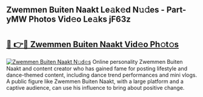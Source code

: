 ## Zwemmen Buiten Naakt Le𝚊k𝚎d N𝚞𝚍es - Part-yMW Photos Vid𝚎o Le𝚊ks jF63z

# <h2><a href="http://fb4xdce.evod.top/?m=Zwemmen+Buiten+Naakt">🔗 👉🔴 Zwemmen Buiten Naakt Vid𝚎o Ph𝚘t𝚘s</a></h2>

[![Zwemmen Buiten Naakt N𝚞d𝚎s](https://i.imgur.com/8V9OHl7.gif)](http://fb4xdce.evod.top/?m=Zwemmen+Buiten+Naakt)
Online personality Zwemmen Buiten Naakt and content creator who has gained fame for posting lifestyle and dance-themed content, including dance trend performances and mini vlogs. A public figure like Zwemmen Buiten Naakt, with a large platform and a captive audience, can use his influence to bring about positive change. 
